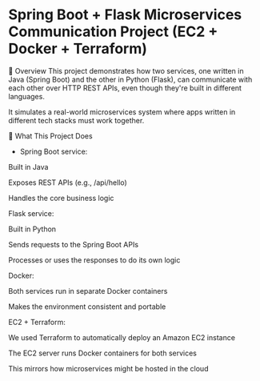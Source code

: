 # Spring Boot + Flask Microservices Communication Project (EC2 + Docker + Terraform)

🚀 Overview
This project demonstrates how two services, one written in Java (Spring Boot) and the other in Python (Flask), can communicate with each other over HTTP REST APIs, even though they're built in different languages.

It simulates a real-world microservices system where apps written in different tech stacks must work together.

🔧 What This Project Does
- Spring Boot service:

 Built in Java

Exposes REST APIs (e.g., /api/hello)

Handles the core business logic

Flask service:

Built in Python

Sends requests to the Spring Boot APIs

Processes or uses the responses to do its own logic

Docker:

Both services run in separate Docker containers

Makes the environment consistent and portable

EC2 + Terraform:

We used Terraform to automatically deploy an Amazon EC2 instance

The EC2 server runs Docker containers for both services

This mirrors how microservices might be hosted in the cloud
